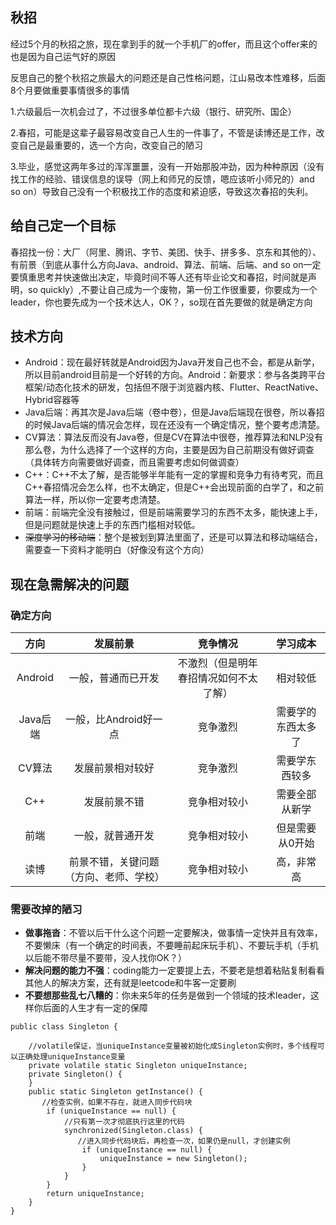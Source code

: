 ## 秋招

经过5个月的秋招之旅，现在拿到手的就一个手机厂的offer，而且这个offer来的也是因为自己运气好的原因

反思自己的整个秋招之旅最大的问题还是自己性格问题，江山易改本性难移，后面8个月要做重要事情很多的事情

1.六级最后一次机会过了，不过很多单位都卡六级（银行、研究所、国企）

2.春招，可能是这辈子最容易改变自己人生的一件事了，不管是读博还是工作，改变自己是最重要的，选一个方向，改变自己的陋习

3.毕业，感觉这两年多过的浑浑噩噩，没有一开始那股冲劲，因为种种原因（没有找工作的经验、错误信息的误导（网上和师兄的反馈，嗯应该听小师兄的）and so on）导致自己没有一个积极找工作的态度和紧迫感，导致这次春招的失利。

## 给自己定一个目标

春招找一份：大厂（阿里、腾讯、字节、美团、快手、拼多多、京东和其他的）、有前景（到底从事什么方向Java、android、算法、前端、后端、and so on一定要慎重思考并快速做出决定，毕竟时间不等人还有毕业论文和春招，时间就是声明，so quickly）,不要让自己成为一个废物，第一份工作很重要，你要成为一个leader，你也要先成为一个技术达人，OK？，so现在首先要做的就是确定方向

## 技术方向

- Android：现在最好转就是Android因为Java开发自己也不会，都是从新学，所以目前android目前是一个好转的方向。Android：新要求：参与各类跨平台框架/动态化技术的研发，包括但不限于浏览器内核、Flutter、ReactNative、Hybrid容器等
- Java后端：再其次是Java后端（卷中卷），但是Java后端现在很卷，所以春招的时候Java后端的情况会怎样，现在还没有一个确定情况，整个要考虑清楚。
- CV算法：算法反而没有Java卷，但是CV在算法中很卷，推荐算法和NLP没有那么卷，为什么选择了一个这样的方向，主要是因为自己前期没有做好调查（具体转方向需要做好调查，而且需要考虑如何做调查）
- C++：C++不太了解，是否能够半年能有一定的掌握和竞争力有待考究，而且C++春招情况会怎么样，也不太确定，但是C++会出现前面的白学了，和之前算法一样，所以你一定要考虑清楚。
- 前端：前端完全没有接触过，但是前端需要学习的东西不太多，能快速上手，但是问题就是快速上手的东西门槛相对较低。
- ~~深度学习的移动端~~：整个是被划到算法里面了，还是可以算法和移动端结合，需要查一下资料才能明白（好像没有这个方向）

## 现在急需解决的问题

### 确定方向

| **方向** |              **发展前景**              |              **竞争情况**              |    **学习成本**    |
| :------: | :------------------------------------: | :------------------------------------: | :----------------: |
| Android  |           一般，普通而已开发           | 不激烈（但是明年春招情况如何不太了解） |      相对较低      |
| Java后端 |         一般，比Android好一点          |                竞争激烈                | 需要学的东西太多了 |
|  CV算法  |            发展前景相对较好            |                竞争激烈                |   需要学东西较多   |
|   C++    |              发展前景不错              |              竞争相对较小              |   需要全部从新学   |
|   前端   |            一般，就普通开发            |              竞争相对较小              |  但是需要从0开始   |
|   读博   | 前景不错，关键问题（方向、老师、学校） |              竞争相对较小              |     高，非常高     |

### 需要改掉的陋习

- **做事拖沓**：不管以后干什么这个问题一定要解决，做事情一定快并且有效率，不要懒床（有一个确定的时间表，不要睡前起床玩手机）、不要玩手机（手机以后能不带尽量不要带，没人找你OK？）
- **解决问题的能力不强**：coding能力一定要提上去，不要老是想着粘贴复制看看其他人的解决方案，还有就是leetcode和牛客一定要刷
- **不要想那些乱七八糟的**：你未来5年的任务是做到一个领域的技术leader，这样你后面的人生才有一定的保障

```
public class Singleton {

    //volatile保证，当uniqueInstance变量被初始化成Singleton实例时，多个线程可以正确处理uniqueInstance变量
    private volatile static Singleton uniqueInstance;
    private Singleton() {
    }
    public static Singleton getInstance() {
       //检查实例，如果不存在，就进入同步代码块
        if (uniqueInstance == null) {
            //只有第一次才彻底执行这里的代码
            synchronized(Singleton.class) {
               //进入同步代码块后，再检查一次，如果仍是null，才创建实例
                if (uniqueInstance == null) {
                    uniqueInstance = new Singleton();
                }
            }
        }
        return uniqueInstance;
    }
}
```

